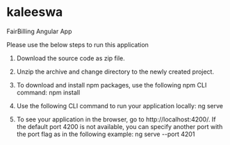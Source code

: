 # kaleeswa
 FairBilling Angular App

Please use the below steps to run this application

1. Download the source code as zip file.
2. Unzip the archive and change directory to the newly created project.
3. To download and install npm packages, use the following npm CLI command:
    npm install

4. Use the following CLI command to run your application locally:
     ng serve

5. To see your application in the browser, go to http://localhost:4200/. If the default port 4200 is not available, you can specify another port with the port flag as in the following example:
     ng serve --port 4201
